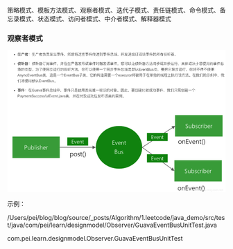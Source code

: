 





策略模式、模板方法模式、观察者模式、迭代子模式、责任链模式、命令模式、备忘录模式、状态模式、访问者模式、中介者模式、解释器模式





### 观察者模式

![image-20220306150223853](model_behavior/image-20220306150223853.png)

示例：

/Users/pei/blog/blog/source/_posts/Algorithm/1.leetcode/java_demo/src/test/java/com/pei/learn/designmodel/Observer/GuavaEventBusUnitTest.java

com.pei.learn.designmodel.Observer.GuavaEventBusUnitTest

